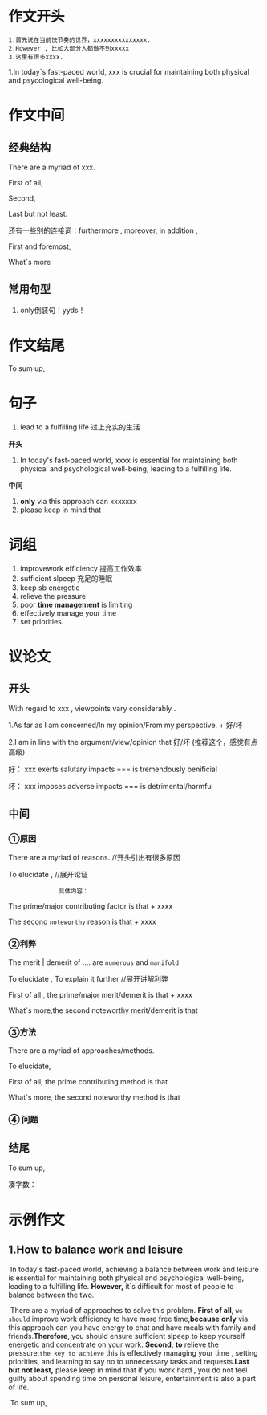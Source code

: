 # 作文开头

```
1.首先说在当前快节奏的世界，xxxxxxxxxxxxxxx.
2.However , 比如大部分人都做不到xxxxx
3.这里有很多xxxx.
```

1.In today`s fast-paced world, xxx is crucial for maintaining both physical and psycological well-being.













# 作文中间



## 经典结构



There are a myriad of xxx.



First of all, 

Second,

Last but not least.



还有一些别的连接词：furthermore , moreover, in addition , 



First and foremost,

What`s more



## 常用句型

1. only倒装句！yyds！







# 作文结尾



To sum up,















# 句子



1.   lead to a fulfilling life     过上充实的生活





**开头**

1. In today's fast-paced world, xxxx is essential for maintaining both physical and psychological well-being, leading to a fulfilling life.





**中间**

1. **only** via this approach can xxxxxxx
2. please keep in mind that













# 词组



1. improvework efficiency  提高工作效率
2. sufficient slpeep   充足的睡眠 
3. keep sb energetic
3. relieve the pressure
3. poor **time management** is limiting
3. effectively manage your time
3. set priorities





















# 议论文



## 开头

With regard to xxx  , viewpoints vary considerably .

1.As far as I am concerned/In my opinion/From my perspective, +  好/坏

2.I am in line with the argument/view/opinion that   好/坏   (推荐这个，感觉有点高级)



 

好： xxx  exerts  salutary  impacts    ===    is tremendously benificial

坏： xxx  imposes adverse impacts    ===  is detrimental/harmful 





## 中间

### ①原因

There are a myriad of reasons.   //开头引出有很多原因



To elucidate ,        //展开论证

 				  具体内容：

The prime/major contributing factor is that  +   xxxx

The second `noteworthy` reason is that + xxxx





### ②利弊

The merit | demerit  of .... are  `numerous` and `manifold`

To elucidate ,   To explain it further    //展开讲解利弊



First of all , the prime/major merit/demerit is that  +   xxxx

What`s more,the second noteworthy merit/demerit is that	



### ③方法 

There are a myriad  of approaches/methods.

To elucidate,



First of all, the prime contributing method is that 



What`s more, the second noteworthy method is that





### ④ 问题















## 结尾





To sum up,

凑字数：	











# 示例作文



## 1.How to balance work and leisure



​	  In today's fast-paced world, achieving a balance between work and leisure is essential for maintaining both physical and psychological well-being, leading to a fulfilling life. **However,** it`s difficult for most of people to balance between the two.

​	There are a myriad of approaches to solve this problem. **First of all**, `we should` improve work efficiency to have more free time,**because** **only** via this approach can you have energy to chat and have meals with family and friends.**Therefore**, you should ensure sufficient slpeep to keep yourself energetic and concentrate on your work. **Second,** **to** relieve the pressure,`the key to achieve` this is effectively managing your time , setting priorities, and learning to say no to unnecessary tasks and requests.**Last but not least,** please keep in mind that if you work hard , you do not feel guilty about spending time on personal leisure, entertainment  is also  a part of life.

​	To sum up,	















































































































































































































